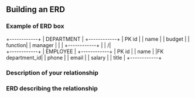 ## Building an ERD 

### Example of ERD box

+------------+
| DEPARTMENT |
+------------+
| PK  id     |
|     name   |
|     budget |
|    function|
|    manager |
|            |
+------------+
      |
      |
     /|\
+------------+
| EMPLOYEE   |
+------------+
| PK  id     |
|     name   |
|FK  department_id|
|     phone  |
|     email  |
|     salary |
|     title  |
+------------+
### Description of your relationship


### ERD describing the relationship


